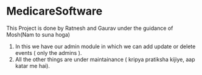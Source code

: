 # MedicareSoftware

This Project is done by Ratnesh and Gaurav under the guidance of Mosh(Nam to suna hoga)
1) In this we have our admin module in which we can add update or delete events ( only the admins ).
2) All the other things are under maintainance ( kripya pratiksha kijiye, aap katar me hai).
